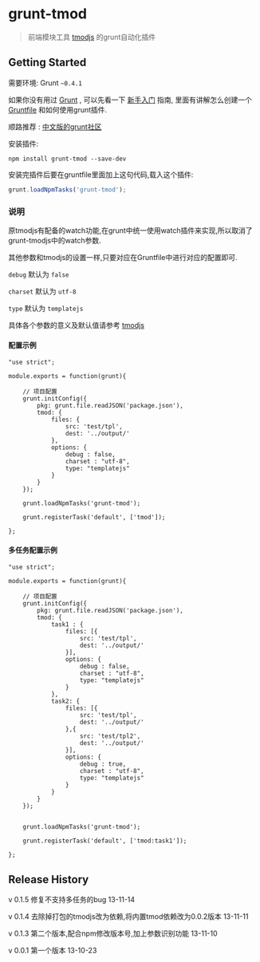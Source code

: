 # grunt-tmod

>  前端模块工具 [tmodjs](https://github.com/aui/tmodjs) 的grunt自动化插件

## Getting Started
需要环境: Grunt `~0.4.1`

如果你没有用过 [Grunt](http://gruntjs.com/) , 可以先看一下 [新手入门](http://gruntjs.com/getting-started) 指南, 里面有讲解怎么创建一个 [Gruntfile](http://gruntjs.com/sample-gruntfile) 和如何使用grunt插件. 

顺路推荐 : [中文版的grunt社区](http://www.gruntjs.org/article/home.html)


安装插件:

```shell
npm install grunt-tmod --save-dev
```

安装完插件后要在gruntfile里面加上这句代码,载入这个插件:

```js
grunt.loadNpmTasks('grunt-tmod');
```


### 说明
原tmodjs有配备的watch功能,在grunt中统一使用watch插件来实现,所以取消了grunt-tmodjs中的watch参数.

其他参数和tmodjs的设置一样,只要对应在Gruntfile中进行对应的配置即可.

`debug` 默认为 `false`

`charset` 默认为 `utf-8`

`type` 默认为 `templatejs`

具体各个参数的意义及默认值请参考 [tmodjs](https://github.com/aui/tmodjs) 


#### 配置示例

```
"use strict";

module.exports = function(grunt){

    // 项目配置
    grunt.initConfig({
        pkg: grunt.file.readJSON('package.json'),
        tmod: {
            files: {
                src: 'test/tpl',
                dest: '../output/'
            },
            options: {
                debug : false,
                charset : "utf-8",
                type: "templatejs"
            }
        }
    });

    grunt.loadNpmTasks('grunt-tmod');

    grunt.registerTask('default', ['tmod']);

};

```



#### 多任务配置示例

```
"use strict";

module.exports = function(grunt){

    // 项目配置
    grunt.initConfig({
        pkg: grunt.file.readJSON('package.json'),
        tmod: {
            task1 : {
                files: [{
                    src: 'test/tpl',
                    dest: '../output/'
                }],
                options: {
                    debug : false,
                    charset : "utf-8",
                    type: "templatejs"
                }
            },
            task2: {
                files: [{
                    src: 'test/tpl',
                    dest: '../output/'
                },{
                    src: 'test/tpl2',
                    dest: '../output/'
                }],
                options: {
                    debug : true,
                    charset : "utf-8",
                    type: "templatejs"
                }
            }
        }
    });


    grunt.loadNpmTasks('grunt-tmod');

    grunt.registerTask('default', ['tmod:task1']);

};

```



## Release History

v 0.1.5 修复不支持多任务的bug 13-11-14

v 0.1.4 去除掉打包的tmodjs改为依赖,将内置tmod依赖改为0.0.2版本 13-11-11

v 0.1.3 第二个版本,配合npm修改版本号,加上参数识别功能  13-11-10

v 0.0.1 第一个版本  13-10-23


